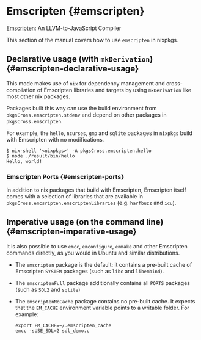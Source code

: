 # Emscripten {#emscripten}

[Emscripten](https://github.com/kripken/emscripten): An LLVM-to-JavaScript Compiler

This section of the manual covers how to use `emscripten` in nixpkgs.

## Declarative usage (with `mkDerivation`) {#emscripten-declarative-usage}

This mode makes use of `nix` for dependency management and
cross-compilation of Emscripten libraries and targets by using
`mkDerivation` like most other nix packages.

Packages built this way can use the build environment from
`pkgsCross.emscripten.stdenv` and depend on other packages in
`pkgsCross.emscripten`.

For example, the `hello`, `ncurses`, `gmp` and `sqlite` packages
in `nixpkgs` build with Emscripten with no modifications.

```
$ nix-shell '<nixpkgs>' -A pkgsCross.emscripten.hello
$ node ./result/bin/hello
Hello, world!
```

### Emscripten Ports {#emscripten-ports}

In addition to nix packages that build with Emscripten, Emscripten
itself comes with a selection of libraries that are available in
`pkgsCross.emcsripten.emscriptenLibraries` (e.g. `harfbuzz` and
`icu`).

## Imperative usage (on the command line) {#emscripten-imperative-usage}

It is also possible to use `emcc`, `emconfigure`, `emmake` and other
Emscripten commands directly, as you would in Ubuntu and similar
distributions.

* The `emscripten` package is the default: it contains a pre-built
  cache of Emscripten `SYSTEM` packages (such as `libc` and
  `libembind`).

* The `emscriptenFull` package additionally contains all `PORTS`
  packages (such as `SDL2` and `sqlite`)

* The `emscriptenNoCache` package contains no pre-built cache. It
  expects that the `EM_CACHE` environment variable points to a
  writable folder. For example:

  ```
  export EM_CACHE=~/.emscripten_cache
  emcc -sUSE_SDL=2 sdl_demo.c
  ```

